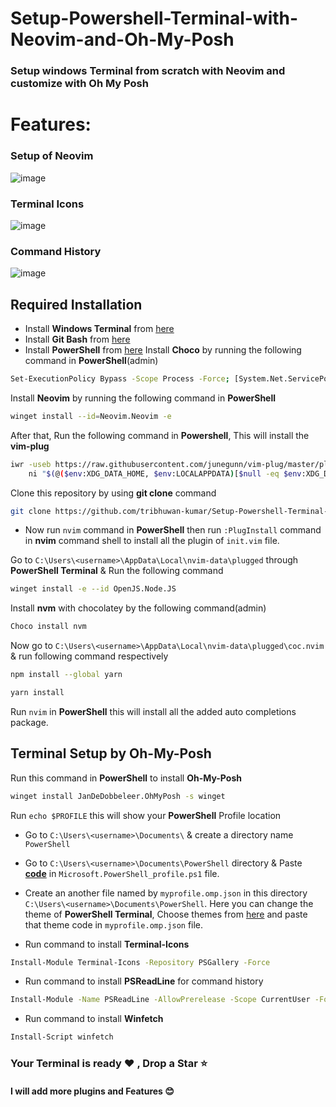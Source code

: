 # Setup-Powershell-Terminal-with-Neovim-and-Oh-My-Posh
### Setup windows Terminal from scratch with Neovim and customize with Oh My Posh
# Features:
### Setup of Neovim
![image](https://github.com/tribhuwan-kumar/Setup-Powershell-Terminal-with-Neovim-and-Oh-My-Posh/assets/118052427/bec3550e-868a-4915-a227-9806c91bc0b5)
### Terminal Icons
![image](https://github.com/tribhuwan-kumar/Setup-Powershell-Terminal-with-Neovim-and-Oh-My-Posh/assets/118052427/3649cd1b-c65d-4463-b288-d5c1a5621934)
### Command History
![image](https://github.com/tribhuwan-kumar/Setup-Powershell-Terminal-with-Neovim-and-Oh-My-Posh/assets/118052427/8d2ac6b1-a627-4d5b-ade1-8bd61ff040a4)


## Required Installation
- Install **Windows Terminal** from [here](https://www.microsoft.com/store/productid/9N0DX20HK701?ocid=pdpshare)
- Install **Git Bash** from [here](https://git-scm.com/downloads)
- Install **PowerShell** from [here](https://www.microsoft.com/store/productid/9MZ1SNWT0N5D?ocid=pdpshare)
Install **Choco** by running the following command in **PowerShell**(admin)
```bash
Set-ExecutionPolicy Bypass -Scope Process -Force; [System.Net.ServicePointManager]::SecurityProtocol = [System.Net.ServicePointManager]::SecurityProtocol -bor 3072; iex ((New-Object System.Net.WebClient).DownloadString('https://community.chocolatey.org/install.ps1'))
```
Install **Neovim** by running the following command in **PowerShell** 
```bash
winget install --id=Neovim.Neovim -e 
```
After that, Run the following command in **Powershell**, This will install the **vim-plug**
```bash
iwr -useb https://raw.githubusercontent.com/junegunn/vim-plug/master/plug.vim |`
    ni "$(@($env:XDG_DATA_HOME, $env:LOCALAPPDATA)[$null -eq $env:XDG_DATA_HOME])/nvim-data/site/autoload/plug.vim" -Force
```
Clone this repository by using **git clone** command
```bash
git clone https://github.com/tribhuwan-kumar/Setup-Powershell-Terminal-with-Neovim-and-Oh-My-Posh.git .\AppData\Local\nvim
```
- Now run `nvim` command in **PowerShell** then run `:PlugInstall` command in **nvim** command shell to install all the plugin of `init.vim` file.

Go to `C:\Users\<username>\AppData\Local\nvim-data\plugged` through **PowerShell Terminal** & Run the following command
```bash
winget install -e --id OpenJS.Node.JS 
```
Install **nvm** with chocolatey by the following command(admin)
```bash
Choco install nvm
```
Now go to `C:\Users\<username>\AppData\Local\nvim-data\plugged\coc.nvim` & run following command respectively 
```bash
npm install --global yarn
```
```bash
yarn install
```
Run `nvim` in **PowerShell** this will install all the added auto completions package. 

## Terminal Setup by Oh-My-Posh
Run this command in **PowerShell** to install **Oh-My-Posh** 
```bash
winget install JanDeDobbeleer.OhMyPosh -s winget
```
Run `echo $PROFILE` this will show your **PowerShell** Profile location

- Go to `C:\Users\<username>\Documents\` & create a directory name   `PowerShell`
- Go to `C:\Users\<username>\Documents\PowerShell` directory & Paste **[code](https://raw.githubusercontent.com/tribhuwan-kumar/Setup-Powershell-Terminal-with-Neovim-and-Oh-My-Posh/main/For___Microsoft.PowerShell_profile.ps1)** in `Microsoft.PowerShell_profile.ps1` file.
- Create an another file named by `myprofile.omp.json` in this directory `C:\Users\<username>\Documents\PowerShell`. Here you can change the theme of **PowerShell Terminal**, Choose themes from [here](https://ohmyposh.dev/docs/themes) and paste that theme code in `myprofile.omp.json` file.

- Run command to install **Terminal-Icons**
```bash
Install-Module Terminal-Icons -Repository PSGallery -Force
```
- Run command to install **PSReadLine** for command history 
```bash
Install-Module -Name PSReadLine -AllowPrerelease -Scope CurrentUser -Force -SkipPublisherCheck
```
- Run command to install **Winfetch**
```bash
Install-Script winfetch
```
### Your Terminal is ready :heart: , Drop a Star :star:
#### I will add more plugins and Features :blush:
